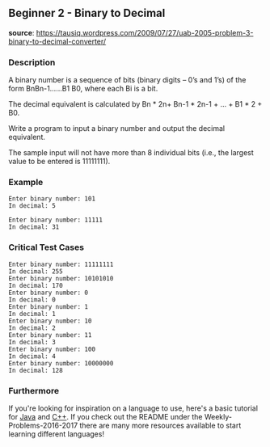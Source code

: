 ## Beginner 2 - Binary to Decimal
__source__:
https://tausiq.wordpress.com/2009/07/27/uab-2005-problem-3-binary-to-decimal-converter/

### Description
A binary number is a sequence of bits (binary digits – 0’s and 1’s) of the form
BnBn-1……B1 B0, where each Bi is a bit.

The decimal equivalent is calculated by Bn * 2n+ Bn-1 * 2n-1 + … + B1 * 2 + B0.

Write a program to input a binary number and output the decimal equivalent.

The sample input will not have more than 8 individual bits (i.e., the largest value to be entered is 11111111).

### Example
```
Enter binary number: 101
In decimal: 5

Enter binary number: 11111
In decimal: 31
```

### Critical Test Cases
```
Enter binary number: 11111111
In decimal: 255
Enter binary number: 10101010
In decimal: 170
Enter binary number: 0
In decimal: 0
Enter binary number: 1
In decimal: 1
Enter binary number: 10
In decimal: 2
Enter binary number: 11
In decimal: 3
Enter binary number: 100
In decimal: 4
Enter binary number: 10000000
In decimal: 128
```

### Furthermore
If you're looking for inspiration on a language to use, here's a basic tutorial for [Java](http://www.codeproject.com/Articles/2853/Java-Basics-Input-and-Output) and [C++](http://www.cplusplus.com/doc/tutorial/basic_io/).  If you check out
the README under the Weekly-Problems-2016-2017 there are many more resources
available to start learning different languages!
